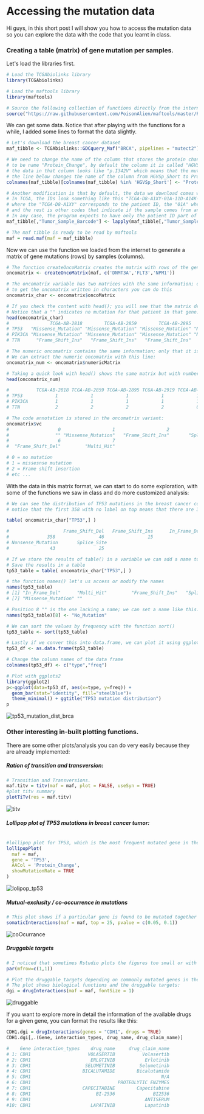 # Accessing the mutation data

Hi guys, in this short post I will show you how to access the mutation data so you can explore the data with the code that you learnt in class.

### Creating a table (matrix) of gene mutation per samples.

Let's load the libraries first.
```R
# Load the TCGAbiolinks library
library(TCGAbiolinks)

# Load the maftools library
library(maftools)

# Source the following collection of functions directly from the internet. This allows us to use the function "createOncoMatrix"
source("https://raw.githubusercontent.com/PoisonAlien/maftools/master/R/oncomatrix.R")
```

We can get some data. Notice that after playing with the functions for a while, I added some lines to format the data slightly.
```R
# Let's download the breast cancer dataset
maf_tibble <- TCGAbiolinks::GDCquery_Maf("BRCA", pipelines = "mutect2")

# We need to change the name of the column that stores the protein change in the MAF files because some of the maftools functions expect the column
# to be name "Protein_Change", by default the column it is called "HGVSp_Short".
# the data in that column looks like "p.I342V" which means that the mutation is changing the aminoacid 342 in the protein from Isoleucine to Valine.
# the line below changes the name of the column from HGVSp_Short to Protein_Change; There are other ways to rename columns, feel free to explore if you want hehe
colnames(maf_tibble)[colnames(maf_tibble) %in% 'HGVSp_Short'] <- "Protein_Change"

# Another modification is that by default, the data we download comes with the full sample code.
# In TCGA, the IDs look something like this "TCGA-D8-A1XY-01A-11D-A14K-09"; 
# where the "TCGA-D8-A1XY" corresponds to the patient ID, the "01A" whether is tumor or normal tissue,
# and the rest is other codes that indicate if the sample comes from an RNA-Seq, Sequencing or any other experiment.
# In any case, the program expects to have only the patient ID part of the code, thus, the line below removes all the characters after the third "-".
maf_tibble[,"Tumor_Sample_Barcode"] <- lapply(maf_tibble[,"Tumor_Sample_Barcode"], function(x) substr(x, 1, 12) )

# The maf tibble is ready to be read by maftools
maf = read.maf(maf = maf_tibble)
```

Now we can use the function we loaded from the internet to generate a matrix of gene mutations (rows) by samples (columns).
```R
# The function createOncoMatrix creates the matrix with rows of the genes we provide (in this case 3 genes) and the samples are in columns. Inside, the content of the matrix indicates if a given sample is mutated in a given gene.
oncomatrix <- createOncoMatrix(maf, c('DNMT3A','FLT3','NPM1'))

# The oncomatrix variable has two matrices with the same information; one written in character and another with numbers encoding the information.
# to get the oncomatrix written in characters you can do this
oncomatrix_char <- oncomatrix$oncoMatrix

# If you check the content with head(); you will see that the matrix denotes the type of mutation a patient has in a given gene.
# Notice that a "" indicates no mutation for that patient in that gene.
head(oncomatrix_char)
#               TCGA-AB-2818        TCGA-AB-2859        TCGA-AB-2895        TCGA-AB-2919        TCGA-AB-2945       
# TP53   "Missense_Mutation" "Missense_Mutation" "Missense_Mutation" "Missense_Mutation" "Missense_Mutation"
# PIK3CA "Missense_Mutation" "Missense_Mutation" "Missense_Mutation" "Missense_Mutation" "Missense_Mutation"
# TTN      "Frame_Shift_Ins"   "Frame_Shift_Ins"   "Frame_Shift_Ins"   "Frame_Shift_Ins"   ""  

# The numeric oncomatrix contains the same information; only that it is encoded in numerical form.
# We can extract the numeric oncomatrix with this line:
oncomatrix_num <- oncomatrix$numericMatrix

# Taking a quick look with head() shows the same matrix but with numbers
head(oncomatrix_num)

#          TCGA-AB-2818 TCGA-AB-2859 TCGA-AB-2895 TCGA-AB-2919 TCGA-AB-2945 TCGA-AB-2861 TCGA-AB-2925 TCGA-AB-2931 TCGA-AB-2802
# TP53            1            1            1            1            1            5            1            1            1
# PIK3CA          1            1            1            1            1            0            0            0            0
# TTN             2            2            2            2            0            2            2            2            0

# The code annotation is stored in the oncomatrix variant:
oncomatrix$vc
#                  0                   1                   2                   3                   4                   5 
#                 "" "Missense_Mutation"   "Frame_Shift_Ins"       "Splice_Site"      "In_Frame_Ins" "Nonsense_Mutation" 
#                  6                   7 
#  "Frame_Shift_Del"         "Multi_Hit" 

# 0 = no mutation
# 1 = missesnse mutation
# 2 = Frame shift insertion
# etc ...

```

With the data in this matrix format, we can start to do some exploration, with some of the functions we saw in class and do more customized analysis:
```R
# We can see the distribution of TP53 mutations in the breast cancer cohort; 
# notice that the first 358 with no label on top means that there are 358 patients with no TP53 mutation.

table( oncomatrix_char["TP53",] )

#                    Frame_Shift_Del   Frame_Shift_Ins      In_Frame_Del Missense_Mutation         Multi_Hit 
#              358                46                15                 5               198                 6 
# Nonsense_Mutation       Splice_Site 
#               43                25 

# If we store the results of table() in a variable we can add a name to that column:
# Save the results in a table
tp53_table = table( oncomatrix_char["TP53",] )

# the function names() let's us access or modify the names
names(tp53_table)
# [1] "In_Frame_Del"      "Multi_Hit"         "Frame_Shift_Ins"   "Splice_Site"       "Nonsense_Mutation" "Frame_Shift_Del"  
# [7] "Missense_Mutation" ""   

# Position 8 "" is the one lacking a name; we can set a name like this:
names(tp53_table)[8] <- "No_Mutation"

# We can sort the values by frequency with the function sort()
tp53_table <- sort(tp53_table)

# Lastly if we conver this into data.frame, we can plot it using ggplots as we saw in class.
tp53_df <- as.data.frame(tp53_table)

# Change the column names of the data frame
colnames(tp53_df) <- c("type","freq")

# Plot with ggplots2
library(ggplot2)
p<-ggplot(data=tp53_df, aes(x=type, y=freq)) +
  geom_bar(stat="identity", fill="steelblue")+
  theme_minimal() + ggtitle("TP53 mutation distribution")
p
```

![tp53_mutation_dist_brca](https://user-images.githubusercontent.com/1195488/131877413-224af449-e753-4758-ae57-33704dae1a9a.png)

### Other interesting in-built plotting functions.
There are some other plots/analysis you can do very easily because they are already implemented:

##### Ration of transition and transversion:
```R
# Transition and Transversions.
maf.titv = titv(maf = maf, plot = FALSE, useSyn = TRUE)
#plot titv summary
plotTiTv(res = maf.titv)
```
![titv](https://user-images.githubusercontent.com/1195488/131879240-0bcbdd2e-43c9-4ca6-afab-2c398c63dd61.png)


##### Lollipop plot of TP53 mutations in breast cancer tumor:
```R

#lollipop plot for TP53, which is the most frequent mutated gene in the TCGA breast cancer tumors.
lollipopPlot(
  maf = maf,
  gene = 'TP53',
  AACol = 'Protein_Change',
  showMutationRate = TRUE
)
```
![lolipop_tp53](https://user-images.githubusercontent.com/1195488/131879224-1e6fee3f-2a8b-40a7-b1c7-6306847203d8.png)


##### Mutual-exclusity / co-occurrence in mutations
```R
# This plot shows if a particular gene is found to be mutated together with another gene across many tumors (or if their mutations are mutually exclusive)
somaticInteractions(maf = maf, top = 25, pvalue = c(0.05, 0.1))
```
![coOcurrance](https://user-images.githubusercontent.com/1195488/131879632-194beca9-5695-4ff0-bfb3-30c49c6c9b6b.png)


##### Druggable targets
```R
# I noticed that sometimes Rstudio plots the figures too small or with weird margins, If this happens reset the the dimensions of the plot with
par(mfrow=c(1,1))

# Plot the druggable targets depending on commonly mutated genes in the tumors of the cohort
# The plot shows biological functions and the druggable targets:
dgi = drugInteractions(maf = maf, fontSize = 1)
```
![druggable](https://user-images.githubusercontent.com/1195488/131880601-d39006a7-1283-4f47-b7e9-14bfc4e0c447.png)

If you want to explore more in detail the information of the available drugs for a given gene, you can format the results like this:
```R
CDH1.dgi = drugInteractions(genes = "CDH1", drugs = TRUE)
CDH1.dgi[,.(Gene, interaction_types, drug_name, drug_claim_name)]

#    Gene interaction_types    drug_name     drug_claim_name
# 1: CDH1                     VOLASERTIB          Volasertib
# 2: CDH1                      ERLOTINIB           Erlotinib
# 3: CDH1                    SELUMETINIB         Selumetinib
# 4: CDH1                   BICALUTAMIDE        Bicalutamide
# 5: CDH1                                                N/A
# 6: CDH1                                PROTEOLYTIC ENZYMES
# 7: CDH1                   CAPECITABINE        Capecitabine
# 8: CDH1                        BI-2536              BI2536
# 9: CDH1                                          ANTISERUM
#10: CDH1                      LAPATINIB           Lapatinib
```
